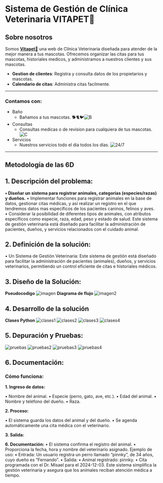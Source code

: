 # Sistema de Gestión de Clínica Veterinaria **VITAPET🐾**
## Sobre nosotros
Somos [**Vitapet🐾**](http://127.0.0.1:5000 "Conocenos") una web de Clínica Veterinaria diseñada para  atender de la mejor manera a tus mascotas. Ofrecemos organizar las citas para tus mascotas, historiales medicos, y administramos a nuestros clientes y sus mascotas.

- **Gestion de clientes**: Registra y consulta datos de los propietarios y mascotas.
- **Calendario de citas**: Administra citas facilmente.
---
### **Contamos con:** 
* Baño 
    * Bañamos a tus mascotas. 🐕🐈🐦![B](perrobañado.png)
* Consultas
    * Consultas medicas o de revision para cualquiera de tus mascotas.![C](animales.png)
* Servicios
    * Nuestros servicios todo el día todos los días.
    ![24/7](247.png)
 ---
## Metodología de las 6D
## 1. Descripción del problema:
 **• Diseñar un sistema para registrar animales, categorías (especies/razas) y dueños.**
• Implementar funciones para registrar animales en la base de datos, gestionar citas médicas, y así realizar un registro en el que tendremos datos mas específicos de los pacientes caninos, felinos y aves.
• Considerar la posibilidad de diferentes tipos de animales, con atributos específicos como especie, raza, edad, peso y estado de salud. Este sistema de gestión veterinaria está diseñado para facilitar la administración de pacientes, dueños, y servicios relacionados con el cuidado animal.
## 2. Definición de la solución:
• Un Sistema de Gestión Veterinaria: Este sistema de gestión está diseñado para facilitar la administración de pacientes (animales), dueños, y servicios veterinarios, permitiendo un control eficiente de citas e historiales médicos.
## 3. Diseño de la Solución:
**Pseudocodigo**
![imagen](PSeudo.jpg)
**Diagrama de flujo**
![imagen2](Pseudodiseño.jpg)

## 4. Desarrollo de la solución
**Clases Python**
![clases1](clases1.jpg)
![clases2](clases2.jpg)
![clases3](clases3.jpg)
![clases4](clases4.jpg)
## 5. Depuración y Pruebas:

![pruebas](pruebas1.jpg)
![pruebas2](pruebas2PSeInt.jpg)
![pruebas3](pruebas3PSeInt.jpg)
![pruebas4](pruebas4PSeInt.jpg)

## 6. Documentación:
### **Cómo funciona:**
**1. Ingreso de datos:**

• Nombre del animal.
• Especie (perro, gato, ave, etc.).
• Edad del animal.
• Nombre y teléfono del dueño.
• Raza.

**2. Proceso:**

• El sistema guarda los datos del animal y del dueño.
• Se agenda automáticamente una cita médica con el veterinario.

**3. Salida:**

**6. Documentación:** 
• El sistema confirma el registro del animal.
• Proporciona la fecha, hora y nombre del veterinario asignado.
Ejemplo de uso:
• Entrada: Un usuario registra un perro llamado “pinnky”, de 34 años, cuyo dueño es “Fernando”.
• Salida:
• Animal registrado: pinnky. 
• Cita programada con el Dr. Misael para el 2024-12-03.
Este sistema simplifica la gestión veterinaria y asegura que los animales reciban atención médica a tiempo.
